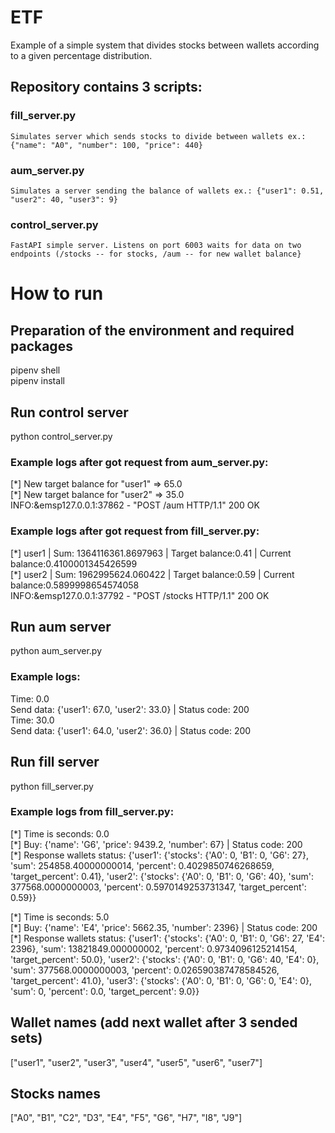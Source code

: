 # ETF
Example of a simple system that divides stocks between wallets according to a given percentage distribution.  
## Repository contains 3 scripts: 

  ### fill_server.py
    Simulates server which sends stocks to divide between wallets ex.: {"name": "A0", "number": 100, "price": 440}
  ### aum_server.py
    Simulates a server sending the balance of wallets ex.: {"user1": 0.51, "user2": 40, "user3": 9}
  ### control_server.py 
    FastAPI simple server. Listens on port 6003 waits for data on two endpoints (/stocks -- for stocks, /aum -- for new wallet balance}


# How to run
## Preparation of the environment and required packages
pipenv shell</br>
pipenv install</br>

## Run control server
python control_server.py</br>

### Example logs after got request from aum_server.py:</br>
\[\*\] New target balance for "user1" => 65.0</br>
\[\*\] New target balance for "user2" => 35.0</br>
INFO:&emsp127.0.0.1:37862 - "POST /aum HTTP/1.1" 200 OK</br>


### Example logs after got request from fill_server.py:
\[\*\] user1 | Sum: 1364116361.8697963 | Target balance:0.41 | Current balance:0.4100001345426599</br>
\[\*\] user2 | Sum: 1962995624.060422 | Target balance:0.59 | Current balance:0.5899998654574058</br>
INFO:&emsp127.0.0.1:37792 - "POST /stocks HTTP/1.1" 200 OK</br>


## Run aum server
python aum_server.py
### Example logs:
Time: 0.0</br>
Send data: {'user1': 67.0, 'user2': 33.0} | Status code: 200</br>
Time: 30.0</br>
Send data: {'user1': 64.0, 'user2': 36.0} | Status code: 200</br>


## Run fill server 
python fill_server.py

### Example logs from fill_server.py:
\[\*\] Time is seconds: 0.0</br>
\[\*\] Buy: {'name': 'G6', 'price': 9439.2, 'number': 67} | Status code: 200</br>
\[\*\] Response wallets status: {'user1': {'stocks': {'A0': 0, 'B1': 0, 'G6': 27}, 'sum': 254858.40000000014, 'percent': 0.4029850746268659, 'target_percent': 0.41}, 'user2': {'stocks': {'A0': 0, 'B1': 0, 'G6': 40}, 'sum': 377568.0000000003, 'percent': 0.5970149253731347, 'target_percent': 0.59}}</br>

\[\*\] Time is seconds: 5.0</br>
\[\*\] Buy: {'name': 'E4', 'price': 5662.35, 'number': 2396} | Status code: 200</br>
\[\*\] Response wallets status: {'user1': {'stocks': {'A0': 0, 'B1': 0, 'G6': 27, 'E4': 2396}, 'sum': 13821849.000000002, 'percent': 0.9734096125214154, 'target_percent': 50.0}, 'user2': {'stocks': {'A0': 0, 'B1': 0, 'G6': 40, 'E4': 0}, 'sum': 377568.0000000003, 'percent': 0.026590387478584526, 'target_percent': 41.0}, 'user3': {'stocks': {'A0': 0, 'B1': 0, 'G6': 0, 'E4': 0}, 'sum': 0, 'percent': 0.0, 'target_percent': 9.0}}</br>

## Wallet names (add next wallet after 3 sended sets) 
["user1", "user2", "user3", "user4", "user5", "user6", "user7"]

## Stocks names
["A0", "B1", "C2", "D3", "E4", "F5", "G6", "H7", "I8", "J9"]





